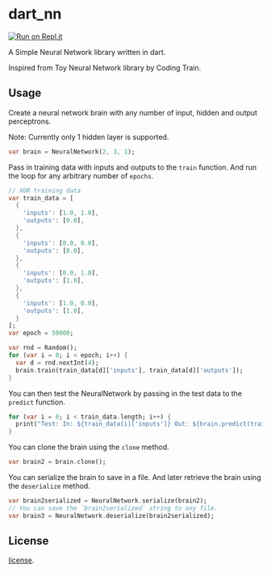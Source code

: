 # dart_nn

[![Run on Repl.it](https://repl.it/badge/github/vickylance/dart_nn)](https://repl.it/github/vickylance/dart_nn)

A Simple Neural Network library written in dart.

Inspired from Toy Neural Network library by Coding Train.

## Usage

Create a neural network brain with any number of input, hidden and output perceptrons.

Note: Currently only 1 hidden layer is supported.

```dart
var brain = NeuralNetwork(2, 3, 1);
```

Pass in training data with inputs and outputs to the `train` function.
And run the loop for any arbitrary number of `epochs`.

```dart
// XOR training data
var train_data = [
  {
    'inputs': [1.0, 1.0],
    'outputs': [0.0],
  },
  {
    'inputs': [0.0, 0.0],
    'outputs': [0.0],
  },
  {
    'inputs': [0.0, 1.0],
    'outputs': [1.0],
  },
  {
    'inputs': [1.0, 0.0],
    'outputs': [1.0],
  }
];
var epoch = 50000;

var rnd = Random();
for (var i = 0; i < epoch; i++) {
  var d = rnd.nextInt(4);
  brain.train(train_data[d]['inputs'], train_data[d]['outputs']);
}
```

You can then test the NeuralNetwork by passing in the test data to the `predict` function.

```dart
for (var i = 0; i < train_data.length; i++) {
  print("Test: In: ${train_data[i]['inputs']} Out: ${brain.predict(train_data[i]['inputs'])}");
}
```

You can clone the brain using the `clone` method.

```dart
var brain2 = brain.clone();
```

You can serialize the brain to save in a file. And later retrieve the brain using the `deserialize` method.

```dart
var brain2serialized = NeuralNetwork.serialize(brain2);
// You can save the `brain2serialized` string to any file.
var brain3 = NeuralNetwork.deserialize(brain2serialized);
```

## License

[license](https://github.com/dart-lang/stagehand/blob/master/LICENSE).
